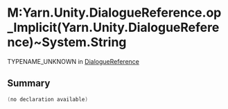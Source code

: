# M:Yarn.Unity.DialogueReference.op_Implicit(Yarn.Unity.DialogueReference)~System.String

TYPENAME_UNKNOWN in [DialogueReference](/api/csharp/yarn.unity.dialoguereference.md)

## Summary



```csharp
(no declaration available)
```

